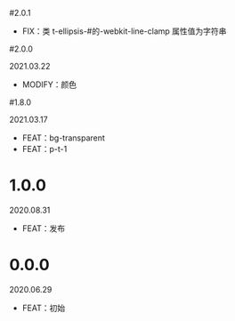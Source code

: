 #2.0.1

- FIX：类 t-ellipsis-#的-webkit-line-clamp 属性值为字符串

#2.0.0

2021.03.22

- MODIFY：颜色

#1.8.0

2021.03.17

- FEAT：bg-transparent
- FEAT：p-t-1

# 1.0.0

2020.08.31

- FEAT：发布

# 0.0.0

2020.06.29

- FEAT：初始
